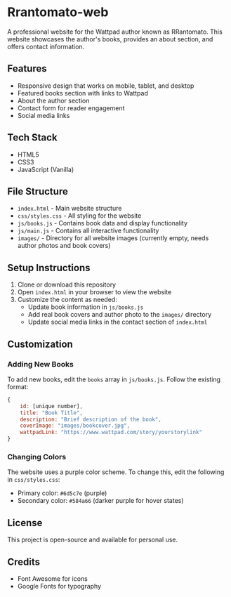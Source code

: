 # Rrantomato-web

A professional website for the Wattpad author known as RRantomato. This website showcases the author's books, provides an about section, and offers contact information.

## Features

- Responsive design that works on mobile, tablet, and desktop
- Featured books section with links to Wattpad
- About the author section
- Contact form for reader engagement
- Social media links

## Tech Stack

- HTML5
- CSS3
- JavaScript (Vanilla)

## File Structure

- `index.html` - Main website structure
- `css/styles.css` - All styling for the website
- `js/books.js` - Contains book data and display functionality
- `js/main.js` - Contains all interactive functionality
- `images/` - Directory for all website images (currently empty, needs author photos and book covers)

## Setup Instructions

1. Clone or download this repository
2. Open `index.html` in your browser to view the website
3. Customize the content as needed:
   - Update book information in `js/books.js`
   - Add real book covers and author photo to the `images/` directory
   - Update social media links in the contact section of `index.html`

## Customization

### Adding New Books

To add new books, edit the `books` array in `js/books.js`. Follow the existing format:

```javascript
{
    id: [unique number],
    title: "Book Title",
    description: "Brief description of the book",
    coverImage: "images/bookcover.jpg",
    wattpadLink: "https://www.wattpad.com/story/yourstorylink"
}
```

### Changing Colors

The website uses a purple color scheme. To change this, edit the following in `css/styles.css`:

- Primary color: `#6d5c7e` (purple)
- Secondary color: `#584a66` (darker purple for hover states)

## License

This project is open-source and available for personal use.

## Credits

- Font Awesome for icons
- Google Fonts for typography
